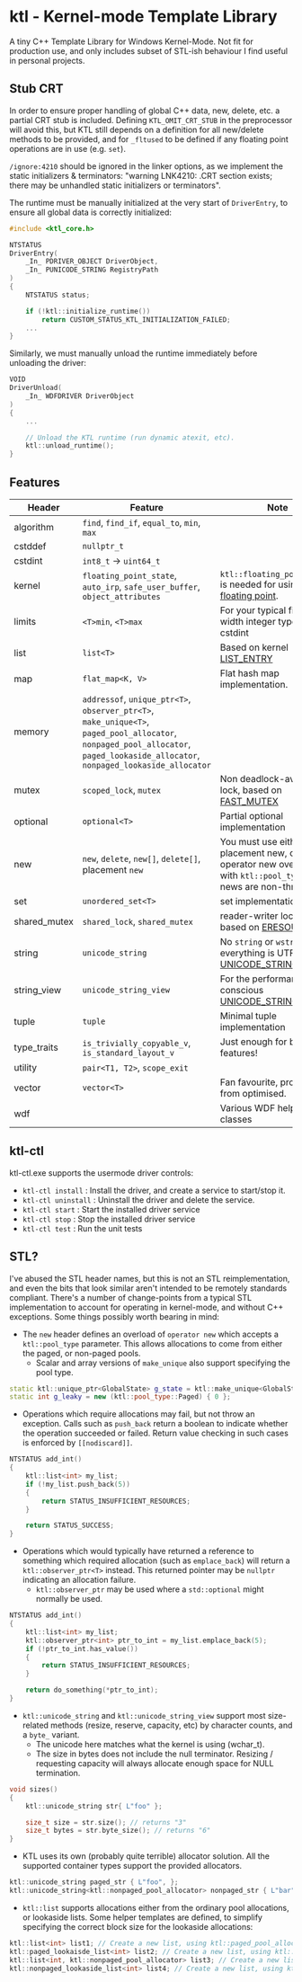 # ktl - Kernel-mode Template Library
A tiny C++ Template Library for Windows Kernel-Mode. Not fit for production use, and only includes subset of STL-ish behaviour I find useful in personal projects.

## Stub CRT
In order to ensure proper handling of global C++ data, new, delete, etc. a partial CRT stub is included. Defining `KTL_OMIT_CRT_STUB` in the preprocessor will avoid this, but KTL still depends on a definition for all new/delete methods to be provided, and for `_fltused` to be defined if any floating point operations are in use (e.g. `set`).

`/ignore:4210` should be ignored in the linker options, as we implement the static initializers & terminators: "warning LNK4210: .CRT section exists; there may be unhandled static initializers or terminators".

The runtime must be manually initialized at the very start of `DriverEntry`, to ensure all global data is correctly initialized:

```C++
#include <ktl_core.h>

NTSTATUS
DriverEntry(
    _In_ PDRIVER_OBJECT DriverObject,
    _In_ PUNICODE_STRING RegistryPath
)
{
    NTSTATUS status;

    if (!ktl::initialize_runtime())
        return CUSTOM_STATUS_KTL_INITIALIZATION_FAILED;
    ...
}
```

Similarly, we must manually unload the runtime immediately before unloading the driver:

```C++
VOID
DriverUnload(
    _In_ WDFDRIVER DriverObject
)
{
    ...

    // Unload the KTL runtime (run dynamic atexit, etc).
    ktl::unload_runtime();    
}
```

## Features
|Header|Feature|Note|
|--|--|---|
| algorithm | `find`, `find_if`, `equal_to`, `min`, `max` | |
| cstddef | `nullptr_t` | |
| cstdint | `int8_t` -> `uint64_t` | |
| kernel | `floating_point_state`, `auto_irp`, `safe_user_buffer`, `object_attributes` | `ktl::floating_point_state` is needed for using [x87 floating point](https://docs.microsoft.com/en-us/windows-hardware/drivers/ddi/wdm/nf-wdm-kesaveextendedprocessorstate).
| limits | `<T>min`, `<T>max` | For your typical fixed-width integer types in cstdint |
| list | `list<T>` | Based on kernel [LIST_ENTRY](https://docs.microsoft.com/en-us/windows/win32/api/ntdef/ns-ntdef-list_entry) |
| map | `flat_map<K, V>` | Flat hash map implementation. |
| memory | `addressof`, `unique_ptr<T>`, `observer_ptr<T>`, `make_unique<T>`, `paged_pool_allocator`, `nonpaged_pool_allocator`, `paged_lookaside_allocator`, `nonpaged_lookaside_allocator` | |
| mutex | `scoped_lock`, `mutex` | Non deadlock-avoiding lock, based on [FAST_MUTEX](https://docs.microsoft.com/en-us/windows-hardware/drivers/kernel/eprocess) |
| optional | `optional<T>` | Partial optional implementation |
| new | `new`, `delete`, `new[]`, `delete[]`, placement `new` | You must use either placement new, or operator new overloaded with `ktl::pool_type`. All news are non-throwing. |
| set | `unordered_set<T>` | set implementation. |
| shared_mutex | `shared_lock`, `shared_mutex` | reader-writer locking based on [ERESOURCE](https://docs.microsoft.com/en-us/windows-hardware/drivers/kernel/introduction-to-eresource-routines) |
| string | `unicode_string` | No `string` or `wstring`, everything is UTF-16 [UNICODE_STRING](https://docs.microsoft.com/en-us/windows/win32/api/ntdef/ns-ntdef-_unicode_string). |
| string_view | `unicode_string_view` | For the performance-conscious [UNICODE_STRING](https://docs.microsoft.com/en-us/windows/win32/api/ntdef/ns-ntdef-_unicode_string) user. |
| tuple | `tuple` | Minimal tuple implementation |
| type_traits | `is_trivially_copyable_v`, `is_standard_layout_v` | Just enough for built-in features! |
| utility | `pair<T1, T2>`, `scope_exit` | |
| vector | `vector<T>` | Fan favourite, probably far from optimised. |
| wdf | | Various WDF helper classes |

## ktl-ctl
ktl-ctl.exe supports the usermode driver controls:
- `ktl-ctl install` : Install the driver, and create a service to start/stop it.
- `ktl-ctl uninstall` : Uninstall the driver and delete the service.
- `ktl-ctl start` : Start the installed driver service
- `ktl-ctl stop` : Stop the installed driver service
- `ktl-ctl test` : Run the unit tests

## STL?
I've abused the STL header names, but this is not an STL reimplementation, and even the bits that look similar aren't intended to be remotely standards compliant. There's a number of change-points from a typical STL implementation to account for operating in kernel-mode, and without C++ exceptions. Some things possibly worth bearing in mind:

- The `new` header defines an overload of `operator new` which accepts a `ktl::pool_type` parameter. This allows allocations to come from either the paged, or non-paged pools.
    - Scalar and array versions of `make_unique` also support specifying the pool type.
```C++
static ktl::unique_ptr<GlobalState> g_state = ktl::make_unique<GlobalState>(ktl::pool_type::NonPaged);
static int g_leaky = new (ktl::pool_type::Paged) { 0 };
```

- Operations which require allocations may fail, but not throw an exception. Calls such as `push_back` return a boolean to indicate whether the operation succeeded or failed. Return value checking in such cases is enforced by `[[nodiscard]]`.
```C++
NTSTATUS add_int()
{
    ktl::list<int> my_list;
    if (!my_list.push_back(5))    
    {
        return STATUS_INSUFFICIENT_RESOURCES;
    }

    return STATUS_SUCCESS;
}
```

- Operations which would typically have returned a reference to something which required allocation (such as `emplace_back`) will return a `ktl::observer_ptr<T>` instead. This returned pointer may be `nullptr` indicating an allocation failure.
    - `ktl::observer_ptr` may be used where a `std::optional` might normally be used.
```C++
NTSTATUS add_int()
{
    ktl::list<int> my_list;
    ktl::observer_ptr<int> ptr_to_int = my_list.emplace_back(5);
    if (!ptr_to_int.has_value())
    {
        return STATUS_INSUFFICIENT_RESOURCES;
    }    

    return do_something(*ptr_to_int);
}
```

- `ktl::unicode_string` and `ktl::unicode_string_view` support most size-related methods (resize, reserve, capacity, etc) by character counts, and a `byte_` variant. 
    - The unicode here matches what the kernel is using (wchar_t).
    - The size in bytes does not include the null terminator. Resizing / requesting capacity will always allocate enough space for NULL termination.
```C++
void sizes()
{
    ktl::unicode_string str{ L"foo" };

    size_t size = str.size(); // returns "3"
    size_t bytes = str.byte_size(); // returns "6"
}
```

- KTL uses its own (probably quite terrible) allocator solution. All the supported container types support the provided allocators.
```C++
ktl::unicode_string paged_str { L"foo", };
ktl::unicode_string<ktl::nonpaged_pool_allocator> nonpaged_str { L"bar" }; 
```
- `ktl::list` supports allocations either from the ordinary pool allocations, or lookaside lists. Some helper templates are defined, to simplify specifying the correct block size for the lookaside allocations:
```C++
ktl::list<int> list1; // Create a new list, using ktl::paged_pool_allocator
ktl::paged_lookaisde_list<int> list2; // Create a new list, using ktl::paged_lookaside_allocator
ktl::list<int, ktl::nonpaged_pool_allocator> list3; // Create a new list, using ktl::nonpaged_pool_allocator
ktl::nonpaged_lookaside_list<int> list4; // Create a new list, using ktl::nonpaged_lookaside_allocator
```